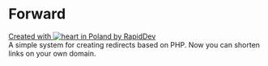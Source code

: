 # Forward
[Created with ![heart](http://i.imgur.com/oXJmdtz.gif) in Poland by RapidDev](https://rdev.cc/)<br />
A simple system for creating redirects based on PHP. Now you can shorten links on your own domain.